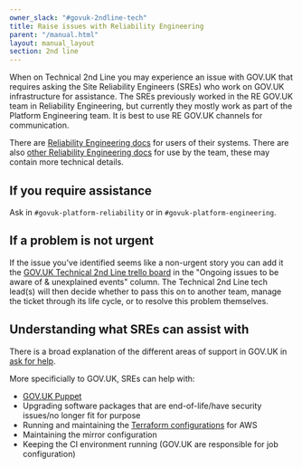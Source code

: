 ```yaml
---
owner_slack: "#govuk-2ndline-tech"
title: Raise issues with Reliability Engineering
parent: "/manual.html"
layout: manual_layout
section: 2nd line
---
```


When on Technical 2nd Line you may experience an issue with GOV.UK that requires asking the Site Reliability Engineers (SREs) who work on GOV.UK infrastructure for assistance. The SREs previously worked in the RE GOV.UK team in Reliability Engineering, but currently they mostly work as part of the Platform Engineering team. It is best to use RE GOV.UK channels for communication.

There are [Reliability Engineering docs](https://reliability-engineering.cloudapps.digital/) for users of their systems. There are also [other Reliability Engineering docs](https://re-team-manual.cloudapps.digital/) for use by the team, these may contain more technical details.

## If you require assistance

Ask in `#govuk-platform-reliability` or in `#govuk-platform-engineering`.

## If a problem is not urgent

If the issue you've identified seems like a non-urgent story you can add it the
[GOV.UK Technical 2nd Line trello board][2nd-line-trello] in the "Ongoing issues to be aware
of & unexplained events" column. The Technical 2nd Line tech lead(s) will then decide whether
to pass this on to another team, manage the ticket through its life cycle, or to
resolve this problem themselves.

[2nd-line-trello]: https://trello.com/b/M7UzqXpk/govuk-2nd-line

## Understanding what SREs can assist with

There is a broad explanation of the different areas of support in GOV.UK in
[ask for help](/manual/ask-for-help.html).

More specificially to GOV.UK, SREs can help with:

- [GOV.UK Puppet](https://github.com/alphagov/govuk-puppet)
- Upgrading software packages that are end-of-life/have security issues/no longer fit for purpose
- Running and maintaining the [Terraform configurations](https://github.com/alphagov/govuk-aws/) for AWS
- Maintaining the mirror configuration
- Keeping the CI environment running (GOV.UK are responsible for job configuration)
